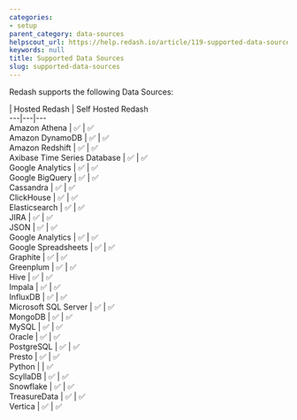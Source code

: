 ```yaml
---
categories:
- setup
parent_category: data-sources
helpscout_url: https://help.redash.io/article/119-supported-data-sources
keywords: null
title: Supported Data Sources
slug: supported-data-sources
---
```

Redash supports the following Data Sources:

|  Hosted Redash  |  Self Hosted Redash  
---|---|---  
Amazon Athena  |  ✅  |  ✅  
Amazon DynamoDB  |  ✅  |  ✅  
Amazon Redshift  |  ✅  |  ✅  
Axibase Time Series Database  |  ✅  |  ✅  
Google Analytics  |  ✅  |  ✅  
Google BigQuery  |  ✅  |  ✅  
Cassandra  |  ✅  |  ✅  
ClickHouse  |  ✅  |  ✅  
Elasticsearch  |  ✅  |  ✅  
JIRA  |  ✅  |  ✅  
JSON  |  ✅  |  ✅  
Google Analytics  |  ✅  |  ✅  
Google Spreadsheets  |  ✅  |  ✅  
Graphite  |  ✅  |  ✅  
Greenplum  |  ✅  |  ✅  
Hive  |  ✅  |  ✅  
Impala  |  ✅  |  ✅  
InfluxDB  |  ✅  |  ✅  
Microsoft SQL Server  |  ✅  |  ✅  
MongoDB  |  ✅  |  ✅  
MySQL  |  ✅  |  ✅  
Oracle  |  ✅  |  ✅  
PostgreSQL  |  ✅  |  ✅  
Presto  |  ✅  |  ✅  
Python  |  |  ✅  
ScyllaDB  |  ✅  |  ✅  
Snowflake  |  ✅  |  ✅  
TreasureData  |  ✅  |  ✅  
Vertica  |  ✅  |  ✅

